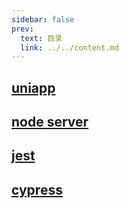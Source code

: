 ```yaml
---
sidebar: false
prev:
  text: 目录
  link: ../../content.md
---
```


## [uniapp](./uniapp.md)

## [node server](./server.md)

## [jest](./jest.md)

## [cypress](./cypress.md)